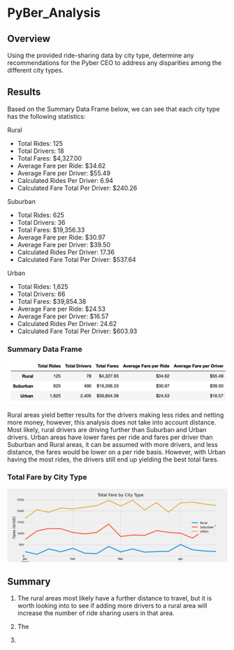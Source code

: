 # PyBer_Analysis
## Overview
Using the provided ride-sharing data by city type, determine any recommendations for the Pyber CEO to address any disparities among the different city types.

## Results
Based on the Summary Data Frame below, we can see that each city type has the following statistics:

Rural
* Total Rides: 125
* Total Drivers: 18
* Total Fares: $4,327.00
* Average Fare per Ride: $34.62
* Average Fare per Driver: $55.49
* Calculated Rides Per Driver: 6.94
* Calculated Fare Total Per Driver: $240.26

Suburban
* Total Rides: 625
* Total Drivers: 36
* Total Fares: $19,356.33
* Average Fare per Ride: $30.97
* Average Fare per Driver: $39.50
* Calculated Rides Per Driver: 17.36
* Calculated Fare Total Per Driver: $537.64

Urban
* Total Rides: 1,625
* Total Drivers: 66
* Total Fares: $39,854.38
* Average Fare per Ride: $24.53
* Average Fare per Driver: $16.57
* Calculated Rides Per Driver: 24.62
* Calculated Fare Total Per Driver: $603.93

### Summary Data Frame
![PyBer Summary](Analysis/PyBer_Summary2.png)

Rural areas yield better results for the drivers making less rides and netting more money, however, this analysis does not take into account distance. Most likely, rural drivers are driving further than Suburban and Urban drivers. Urban areas have lower fares per ride and fares per driver than Suburban and Rural areas, it can be assumed with more drivers, and less distance, the fares would be lower on a per ride basis. However, with Urban having the most rides, the drivers still end up yielding the best total fares. 

### Total Fare by City Type
![PyBer Fare Summary](Analysis/PyBer_fare_summary.png)

## Summary

1. The rural areas most likely have a further distance to travel, but it is worth looking into to see if adding more drivers to a rural area will increase the number of ride sharing users in that area.

2. The 
4.
